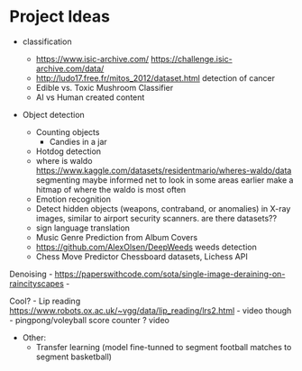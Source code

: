 # Project Ideas
- classification
    - https://www.isic-archive.com/ https://challenge.isic-archive.com/data/
    - http://ludo17.free.fr/mitos_2012/dataset.html detection of cancer
    - Edible vs. Toxic Mushroom Classifier
    - AI vs Human created content
 
      
- Object detection
    - Counting objects
        - Candies in a jar
    - Hotdog detection
    - where is waldo https://www.kaggle.com/datasets/residentmario/wheres-waldo/data segmenting maybe informed net to look in some areas earlier make a hitmap of where the waldo is most often 
    - Emotion recognition
    - Detect hidden objects (weapons, contraband, or anomalies) in X-ray images, similar to airport security scanners. are there datasets??
    - sign language translation
    - Music Genre Prediction from Album Covers
    - https://github.com/AlexOlsen/DeepWeeds weeds detection
    - Chess Move Predictor Chessboard datasets, Lichess API

 
Denoising 
    - https://paperswithcode.com/sota/single-image-deraining-on-raincityscapes
    - 
    
Cool?
    - Lip reading https://www.robots.ox.ac.uk/~vgg/data/lip_reading/lrs2.html - video though 
    - pingpong/voleyball score counter ? video 
    
- Other:
    - Transfer learning (model fine-tunned to segment football matches to segment basketball)
